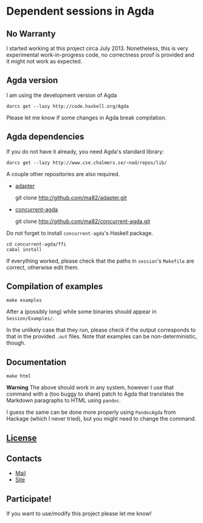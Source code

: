 # Dependent sessions in Agda

## No Warranty

I started working at this project circa July 2013. Nonetheless, this
is very experimental work-in-progress code, no correctness proof is
provided and it might not work as expected.

## Agda version

I am using the development version of Agda

    darcs get --lazy http://code.haskell.org/Agda
   
Please let me know if some changes in Agda break compilation.

## Agda dependencies

If you do not have it already, you need Agda's standard library:

    darcs get --lazy http://www.cse.chalmers.se/~nad/repos/lib/

A couple other repositories are also required.

- [adapter](https://github.com/ma82/adapter)

    git clone http://github.com/ma82/adapter.git

- [concurrent-agda](https://github.com/ma82/concurrent-agda)

    git clone http://github.com/ma82/concurrent-agda.git

Do not forget to install `concurrent-agda`'s Haskell package.

    cd concurrent-agda/ffi
    cabal install
    
If everything worked, please check that the paths in `session`'s
`Makefile` are correct, otherwise edit them.

## Compilation of examples

    make examples

After a (possibly long) while some binaries should appear in
`Session/Examples/`.

In the unlikely case that they run, please check if the output
corresponds to that in the provided `.out` files. Note that examples
can be non-deterministic, though.

## Documentation

    make html
    
**Warning** The above should work in any system, however I use that
command with a (too buggy to share) patch to Agda that translates the
Markdown paragraphs to HTML using `pandoc`.

I guess the same can be done more properly using `PandocAgda` from
Hackage (which I never tried), but you might need to change the
command.

## [License](https://www.gnu.org/licenses/gpl.html)

## Contacts

- [Mail](mailto:matteo.acerbi@gmail.com)
- [Site](http://ma82.github.io/)

## Participate!

If you want to use/modify this project please let me know!